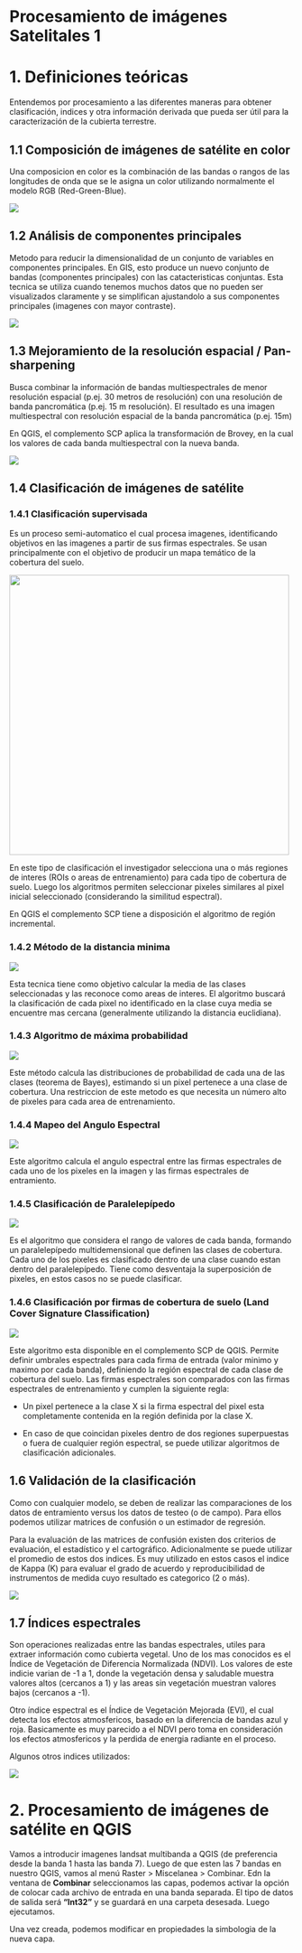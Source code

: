 Procesamiento de imágenes Satelitales 1
================

# 1. Definiciones teóricas

Entendemos por procesamiento a las diferentes maneras para obtener
clasificación, indices y otra información derivada que pueda ser útil
para la caracterización de la cubierta terrestre.

## 1.1 Composición de imágenes de satélite en color

Una composicion en color es la combinación de las bandas o rangos de las
longitudes de onda que se le asigna un color utilizando normalmente el
modelo RGB (Red-Green-Blue).

![](Figuras/Procesamiento_1.1.JPG)

## 1.2 Análisis de componentes principales

Metodo para reducir la dimensionalidad de un conjunto de variables en
componentes principales. En GIS, esto produce un nuevo conjunto de
bandas (componentes principales) con las catacteristicas conjuntas. Esta
tecnica se utiliza cuando tenemos muchos datos que no pueden ser
visualizados claramente y se simplifican ajustandolo a sus componentes
principales (imagenes con mayor contraste).

![](Figuras/Procesamiento_1.2.JPG)

## 1.3 Mejoramiento de la resolución espacial / Pan-sharpening

Busca combinar la información de bandas multiespectrales de menor
resolución espacial (p.ej. 30 metros de resolución) con una resolución
de banda pancromática (p.ej. 15 m resolución). El resultado es una
imagen multiespectral con resolución espacial de la banda pancromática
(p.ej. 15m)

En QGIS, el complemento SCP aplica la transformación de Brovey, en la
cual los valores de cada banda multiespectral con la nueva banda.

![](Figuras/Procesamiento_1.3.JPG)

## 1.4 Clasificación de imágenes de satélite

### 1.4.1 Clasificación supervisada

Es un proceso semi-automatico el cual procesa imagenes, identificando
objetivos en las imagenes a partir de sus firmas espectrales. Se usan
principalmente con el objetivo de producir un mapa temático de la
cobertura del suelo.

<img src="Figuras/Procesamiento_1.4.JPG" width="496"/>

En este tipo de clasificación el investigador selecciona una o más
regiones de interes (ROIs o areas de entrenamiento) para cada tipo de
cobertura de suelo. Luego los algoritmos permiten seleccionar pixeles
similares al pixel inicial seleccionado (considerando la similitud
espectral).

En QGIS el complemento SCP tiene a disposición el algoritmo de región
incremental.

### 1.4.2 Método de la distancia minima

![](Figuras/Procesamiento_1.4.1.JPG)

Esta tecnica tiene como objetivo calcular la media de las clases
seleccionadas y las reconoce como areas de interes. El algoritmo buscará
la clasificación de cada pixel no identificado en la clase cuya media se
encuentre mas cercana (generalmente utilizando la distancia euclidiana).

### 1.4.3 Algoritmo de máxima probabilidad

![](Figuras/Procesamiento_1.4.3.JPG)

Este método calcula las distribuciones de probabilidad de cada una de
las clases (teorema de Bayes), estimando si un pixel pertenece a una
clase de cobertura. Una restriccion de este metodo es que necesita un
número alto de pixeles para cada area de entrenamiento.

### 1.4.4 Mapeo del Angulo Espectral

![](Figuras/Procesamiento_1.4.4.JPG)

Este algoritmo calcula el angulo espectral entre las firmas espectrales
de cada uno de los pixeles en la imagen y las firmas espectrales de
entramiento.

### 1.4.5 Clasificación de Paralelepípedo

![](Figuras/Procesamiento_1.4.5.JPG)

Es el algoritmo que considera el rango de valores de cada banda,
formando un paralelepípedo multidemensional que definen las clases de
cobertura. Cada uno de los pixeles es clasificado dentro de una clase
cuando estan dentro del paralelepípedo. Tiene como desventaja la
superposición de pixeles, en estos casos no se puede clasificar.

### 1.4.6 Clasificación por firmas de cobertura de suelo (Land Cover Signature Classification)

![](Figuras/Procesamiento_1.4.6.JPG)

Este algoritmo esta disponible en el complemento SCP de QGIS. Permite
definir umbrales espectrales para cada firma de entrada (valor minimo y
maximo por cada banda), definiendo la región espectral de cada clase de
cobertura del suelo. Las firmas espectrales son comparados con las
firmas espectrales de entrenamiento y cumplen la siguiente regla:

-   Un pixel pertenece a la clase X si la firma espectral del pixel esta
    completamente contenida en la región definida por la clase X.

-   En caso de que coincidan pixeles dentro de dos regiones superpuestas
    o fuera de cualquier región espectral, se puede utilizar algoritmos
    de clasificación adicionales.

## 1.6 Validación de la clasificación

Como con cualquier modelo, se deben de realizar las comparaciones de los
datos de entramiento versus los datos de testeo (o de campo). Para ellos
podemos utilizar matrices de confusión o un estimador de regresión.

Para la evaluación de las matrices de confusión existen dos criterios de
evaluación, el estadístico y el cartográfico. Adicionalmente se puede
utilizar el promedio de estos dos indices. Es muy utilizado en estos
casos el indice de Kappa (K) para evaluar el grado de acuerdo y
reproducibilidad de instrumentos de medida cuyo resultado es categorico
(2 o más).

![](Figuras/Procesamiento_1.5.JPG)

## 1.7 Índices espectrales

Son operaciones realizadas entre las bandas espectrales, utiles para
extraer información como cubierta vegetal. Uno de los mas conocidos es
el Índice de Vegetación de Diferencia Normalizada (NDVI). Los valores de
este indicie varian de -1 a 1, donde la vegetación densa y saludable
muestra valores altos (cercanos a 1) y las areas sin vegetación muestran
valores bajos (cercanos a -1).

Otro índice espectral es el Índice de Vegetación Mejorada (EVI), el cual
detecta los efectos atmosfericos, basado en la diferencia de bandas azul
y roja. Basicamente es muy parecido a el NDVI pero toma en consideración
los efectos atmosfericos y la perdida de energia radiante en el proceso.

Algunos otros indices utilizados:

![](Figuras/Procesamiento_1.6.JPG)

# 2. Procesamiento de imágenes de satélite en QGIS

Vamos a introducir imagenes landsat multibanda a QGIS (de preferencia
desde la banda 1 hasta las banda 7). Luego de que esten las 7 bandas en
nuestro QGIS, vamos al menú Raster &gt; Miscelanea &gt; Combinar. Edn la
ventana de **Combinar** seleccionamos las capas, podemos activar la
opción de colocar cada archivo de entrada en una banda separada. El tipo
de datos de salida será **“Int32”** y se guardará en una carpeta
desesada. Luego ejecutamos.

Una vez creada, podemos modificar en propiedades la simbologia de la
nueva capa.
